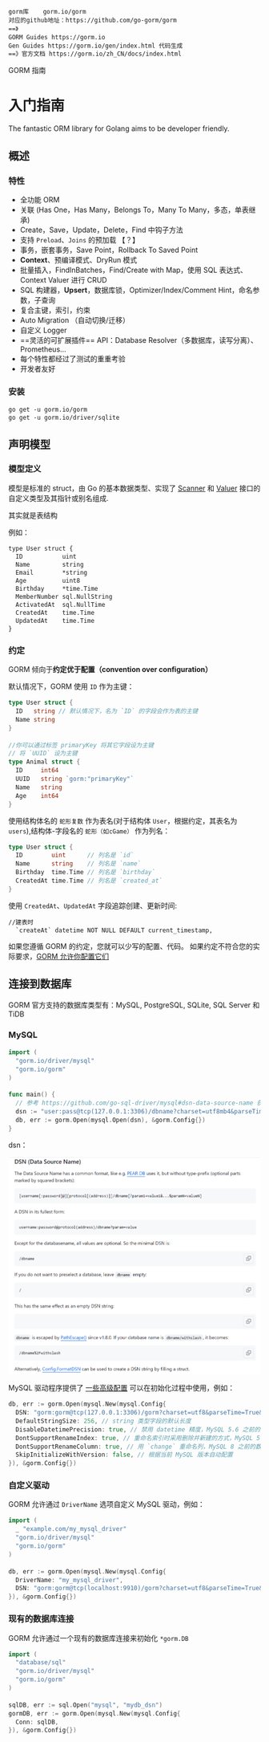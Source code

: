 ``` bash
gorm库    gorm.io/gorm
对应的github地址：https://github.com/go-gorm/gorm
==》
GORM Guides https://gorm.io
Gen Guides https://gorm.io/gen/index.html 代码生成
==》官方文档 https://gorm.io/zh_CN/docs/index.html
```

GORM 指南



# 入门指南

The fantastic ORM library for Golang aims to be developer friendly.

## 概述

### 特性

- 全功能 ORM
- 关联 (Has One，Has Many，Belongs To，Many To Many，多态，单表继承)
- Create，Save，Update，Delete，Find 中钩子方法
- 支持 `Preload`、`Joins` 的预加载 【？】
- 事务，嵌套事务，Save Point，Rollback To Saved Point
- **Context**、预编译模式、DryRun 模式
- 批量插入，FindInBatches，Find/Create with Map，使用 SQL 表达式、Context Valuer 进行 CRUD
- SQL 构建器，**Upsert**，数据库锁，Optimizer/Index/Comment Hint，命名参数，子查询
- 复合主键，索引，约束
- Auto Migration （自动切换/迁移）
- 自定义 Logger
- ==灵活的可扩展插件== API：Database Resolver（多数据库，读写分离）、Prometheus…
- 每个特性都经过了测试的重重考验
- 开发者友好



### 安装

``` 
go get -u gorm.io/gorm
go get -u gorm.io/driver/sqlite
```





## 声明模型

### 模型定义

模型是标准的 struct，由 Go 的基本数据类型、实现了 [Scanner](https://pkg.go.dev/database/sql/?tab=doc#Scanner) 和 [Valuer](https://pkg.go.dev/database/sql/driver#Valuer) 接口的自定义类型及其指针或别名组成.

其实就是表结构

例如：

``` 
type User struct {
  ID           uint
  Name         string
  Email        *string
  Age          uint8
  Birthday     *time.Time
  MemberNumber sql.NullString
  ActivatedAt  sql.NullTime
  CreatedAt    time.Time
  UpdatedAt    time.Time
}
```



### 约定

GORM 倾向于**约定优于配置（convention over configuration）** 

默认情况下，GORM 使用 `ID` 作为主键：

``` go
type User struct {
  ID   string // 默认情况下，名为 `ID` 的字段会作为表的主键
  Name string
}

//你可以通过标签 primaryKey 将其它字段设为主键
// 将 `UUID` 设为主键
type Animal struct {
  ID     int64
  UUID   string `gorm:"primaryKey"`
  Name   string
  Age    int64
}
```

使用结构体名的 `蛇形复数` 作为表名(对于结构体 `User`，根据约定，其表名为 `users`),结构体-字段名的 `蛇形（如cGame）` 作为列名：

``` go
type User struct {
  ID        uint      // 列名是 `id`
  Name      string    // 列名是 `name`
  Birthday  time.Time // 列名是 `birthday`
  CreatedAt time.Time // 列名是 `created_at`
}
```

使用 `CreatedAt`、`UpdatedAt` 字段追踪创建、更新时间:

``` 
//建表时
  `createAt` datetime NOT NULL DEFAULT current_timestamp,
```



如果您遵循 GORM 的约定，您就可以少写的配置、代码。 如果约定不符合您的实际要求，[GORM 允许你配置它们](https://gorm.io/zh_CN/docs/conventions.html)





## 连接到数据库

GORM 官方支持的数据库类型有：MySQL, PostgreSQL, SQLite, SQL Server 和 TiDB

### MySQL

``` go
import (
  "gorm.io/driver/mysql"
  "gorm.io/gorm"
)

func main() {
  // 参考 https://github.com/go-sql-driver/mysql#dsn-data-source-name 获取详情,parseTime=True可以正确的处理 time.Time
  dsn := "user:pass@tcp(127.0.0.1:3306)/dbname?charset=utf8mb4&parseTime=True&loc=Local"
  db, err := gorm.Open(mysql.Open(dsn), &gorm.Config{})
}
```

dsn：

<img src="gorm使用.assets/image-20231208202927070.png" alt="image-20231208202927070" style="zoom:50%;" />





MySQL 驱动程序提供了 [一些高级配置](https://github.com/go-gorm/mysql) 可以在初始化过程中使用，例如：

```go
db, err := gorm.Open(mysql.New(mysql.Config{
  DSN: "gorm:gorm@tcp(127.0.0.1:3306)/gorm?charset=utf8&parseTime=True&loc=Local", // DSN data source name
  DefaultStringSize: 256, // string 类型字段的默认长度
  DisableDatetimePrecision: true, // 禁用 datetime 精度，MySQL 5.6 之前的数据库不支持
  DontSupportRenameIndex: true, // 重命名索引时采用删除并新建的方式，MySQL 5.7 之前的数据库和 MariaDB 不支持重命名索引
  DontSupportRenameColumn: true, // 用 `change` 重命名列，MySQL 8 之前的数据库和 MariaDB 不支持重命名列
  SkipInitializeWithVersion: false, // 根据当前 MySQL 版本自动配置
}), &gorm.Config{})
```



### 自定义驱动

GORM 允许通过 `DriverName` 选项自定义 MySQL 驱动，例如：

```go
import (
  _ "example.com/my_mysql_driver"
  "gorm.io/driver/mysql"
  "gorm.io/gorm"
)

db, err := gorm.Open(mysql.New(mysql.Config{
  DriverName: "my_mysql_driver",
  DSN: "gorm:gorm@tcp(localhost:9910)/gorm?charset=utf8&parseTime=True&loc=Local", // data source name, 详情参考：https://github.com/go-sql-driver/mysql#dsn-data-source-name
}), &gorm.Config{})
```

### 现有的数据库连接

GORM 允许通过一个现有的数据库连接来初始化 `*gorm.DB`

```go
import (
  "database/sql"
  "gorm.io/driver/mysql"
  "gorm.io/gorm"
)

sqlDB, err := sql.Open("mysql", "mydb_dsn")
gormDB, err := gorm.Open(mysql.New(mysql.Config{
  Conn: sqlDB,
}), &gorm.Config{})
```





